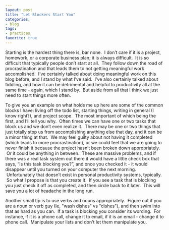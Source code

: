 ```yaml
---
layout: post
title: "Let Blockers Start You"
categories:
- blog
tags:
- practices
favorite: true
---
```


Starting is the hardest thing there is, bar none. &nbsp;I don’t care if it is a project, homework, or a corporate business plan; it is always difficult. &nbsp;It is so difficult that typically people don’t start at all. &nbsp;They follow down the road of procrastination and that leads them to not getting meaningful work accomplished. &nbsp;I’ve certainly talked about doing meaningful work on this blog before, and I stand by what I’ve said. &nbsp;I’ve also certainly talked about fiddling, and how it can be detrimental and helpful to productivity all at the same time - again, which I stand by. &nbsp;But aside from all that I think we just need to start things more often.&nbsp;

To give you an example on what holds me up here are some of the common blocks I have: living off the todo list, starting things, writing in general (I know right?), and project scope. &nbsp;The most important of which being the first, and I’ll tell you why. &nbsp;Often times we can have one or two tasks that block us and we don’t even realize it. &nbsp;There may be one or two things that just totally stop us from accomplishing anything else that day, and it can be a minor thing at that. &nbsp;We may feel guilty about not having it completed (which leads to more procrastination), or we could feel that we are going to never finish it because the project hasn’t been broken down appropriately. &nbsp;Or it could be anything in between. &nbsp;These are massive problems, and if there was a real task system out there it would have a little check box that says, “Is this task blocking you?”, and once you checked it - it would disappear until you turned on your computer the next morning. &nbsp;Unfortunately that doesn’t exist in personal productivity systems, typically. &nbsp;So what I propose is that you create it. &nbsp;If you see a task that is blocking you just check it off as completed, and then circle back to it later. &nbsp;This will save you a lot of headache in the long run.

Another small tip is to use verbs and nouns appropriately. &nbsp;Figure out if you are a noun or verb guy (Ie, "wash dishes" vs "dishes"), and then swim into that as hard as you can. &nbsp;If a task is blocking you consider its wording. &nbsp;For instance, if it is a phone call, change it to email, if it is an email - change it to phone call. &nbsp;Manipulate your lists and don't let them manipulate you. &nbsp;